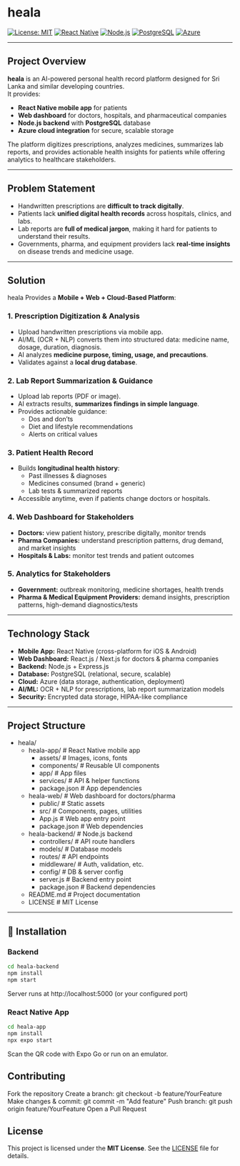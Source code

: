 # heala

[![License: MIT](https://img.shields.io/badge/License-MIT-1abc9c.svg?style=for-the-badge)](./LICENSE)
[![React Native](https://img.shields.io/badge/React_Native-0.71-3498db.svg?style=for-the-badge)](https://reactnative.dev/)
[![Node.js](https://img.shields.io/badge/Node.js-18-27ae60.svg?style=for-the-badge)](https://nodejs.org/)
[![PostgreSQL](https://img.shields.io/badge/PostgreSQL-15-316192.svg?style=for-the-badge)](https://www.postgresql.org/)
[![Azure](https://img.shields.io/badge/Azure-Cloud-0078d4.svg?style=for-the-badge)](https://azure.microsoft.com/)

---

## Project Overview

**heala** is an AI-powered personal health record platform designed for Sri Lanka and similar developing countries.  
It provides:

- **React Native mobile app** for patients  
- **Web dashboard** for doctors, hospitals, and pharmaceutical companies  
- **Node.js backend** with **PostgreSQL** database  
- **Azure cloud integration** for secure, scalable storage  

The platform digitizes prescriptions, analyzes medicines, summarizes lab reports, and provides actionable health insights for patients while offering analytics to healthcare stakeholders.

---

## Problem Statement

- Handwritten prescriptions are **difficult to track digitally**.  
- Patients lack **unified digital health records** across hospitals, clinics, and labs.  
- Lab reports are **full of medical jargon**, making it hard for patients to understand their results.  
- Governments, pharma, and equipment providers lack **real-time insights** on disease trends and medicine usage.

---

## Solution

heala Provides a **Mobile + Web + Cloud-Based Platform**:

### 1. Prescription Digitization & Analysis
- Upload handwritten prescriptions via mobile app.  
- AI/ML (OCR + NLP) converts them into structured data: medicine name, dosage, duration, diagnosis.  
- AI analyzes **medicine purpose, timing, usage, and precautions**.  
- Validates against a **local drug database**.

### 2. Lab Report Summarization & Guidance
- Upload lab reports (PDF or image).  
- AI extracts results, **summarizes findings in simple language**.  
- Provides actionable guidance:
  - Dos and don’ts  
  - Diet and lifestyle recommendations  
  - Alerts on critical values

### 3. Patient Health Record
- Builds **longitudinal health history**:
  - Past illnesses & diagnoses  
  - Medicines consumed (brand + generic)  
  - Lab tests & summarized reports  
- Accessible anytime, even if patients change doctors or hospitals.

### 4. Web Dashboard for Stakeholders
- **Doctors:** view patient history, prescribe digitally, monitor trends  
- **Pharma Companies:** understand prescription patterns, drug demand, and market insights  
- **Hospitals & Labs:** monitor test trends and patient outcomes

### 5. Analytics for Stakeholders
- **Government:** outbreak monitoring, medicine shortages, health trends  
- **Pharma & Medical Equipment Providers:** demand insights, prescription patterns, high-demand diagnostics/tests

---

## Technology Stack

- **Mobile App:** React Native (cross-platform for iOS & Android)  
- **Web Dashboard:** React.js / Next.js for doctors & pharma companies  
- **Backend:** Node.js + Express.js  
- **Database:** PostgreSQL (relational, secure, scalable)  
- **Cloud:** Azure (data storage, authentication, deployment)  
- **AI/ML:** OCR + NLP for prescriptions, lab report summarization models  
- **Security:** Encrypted data storage, HIPAA-like compliance  

---

## Project Structure

- heala/
  - heala-app/                  # React Native mobile app
    - assets/                   # Images, icons, fonts
    - components/               # Reusable UI components
    - app/                      # App files
    - services/                 # API & helper functions
    - package.json              # App dependencies
  - heala-web/                  # Web dashboard for doctors/pharma
    - public/                   # Static assets
    - src/                      # Components, pages, utilities
    - App.js                    # Web app entry point
    - package.json              # Web dependencies
  - heala-backend/              # Node.js backend
    - controllers/              # API route handlers
    - models/                   # Database models
    - routes/                   # API endpoints
    - middleware/               # Auth, validation, etc.
    - config/                   # DB & server config
    - server.js                 # Backend entry point
    - package.json              # Backend dependencies
  - README.md                   # Project documentation
  - LICENSE                     # MIT License

---

## 🚀 Installation

### Backend
```bash
cd heala-backend
npm install
npm start
```

Server runs at http://localhost:5000 (or your configured port)


### React Native App

```bash
cd heala-app
npm install
npx expo start
```

Scan the QR code with Expo Go or run on an emulator.


## Contributing

Fork the repository
Create a branch: git checkout -b feature/YourFeature
Make changes & commit: git commit -m "Add feature"
Push branch: git push origin feature/YourFeature
Open a Pull Request

## License

This project is licensed under the **MIT License**. See the [LICENSE](./LICENSE) file for details.

